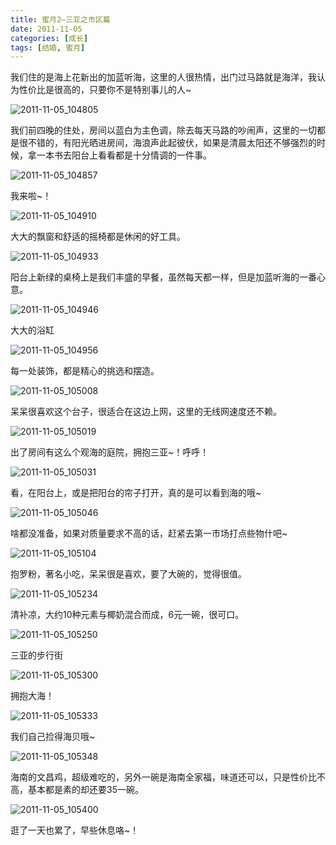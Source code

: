 ```yaml
---
title: 蜜月2–三亚之市区篇
date: 2011-11-05
categories: [成长]
tags: [结婚, 蜜月]
---
```


我们住的是海上花新出的加蓝听海，这里的人很热情，出门过马路就是海洋，我认为性价比是很高的，只要你不是特别事儿的人~

![2011-11-05_104805](https://cdn.jsdelivr.net/gh/oec2003/hblog-images/img/202201302015187.jpg)

我们前四晚的住处，房间以蓝白为主色调，除去每天马路的吵闹声，这里的一切都是很不错的，有阳光晒进房间，海浪声此起彼伏，如果是清晨太阳还不够强烈的时候，拿一本书去阳台上看看都是十分情调的一件事。

![2011-11-05_104857](https://cdn.jsdelivr.net/gh/oec2003/hblog-images/img/202201302015479.jpg)

我来啦~！

![2011-11-05_104910](https://cdn.jsdelivr.net/gh/oec2003/hblog-images/img/202201302017965.jpg)

大大的飘窗和舒适的摇椅都是休闲的好工具。

![2011-11-05_104933](https://cdn.jsdelivr.net/gh/oec2003/hblog-images/img/202201302017882.jpg)

阳台上新绿的桌椅上是我们丰盛的早餐，虽然每天都一样，但是加蓝听海的一番心意。

![2011-11-05_104946](https://cdn.jsdelivr.net/gh/oec2003/hblog-images/img/202201302017001.jpg)

大大的浴缸

![2011-11-05_104956](https://cdn.jsdelivr.net/gh/oec2003/hblog-images/img/202201302018790.jpg)

每一处装饰，都是精心的挑选和摆造。

![2011-11-05_105008](https://cdn.jsdelivr.net/gh/oec2003/hblog-images/img/202201302018283.jpg)

呆呆很喜欢这个台子，很适合在这边上网，这里的无线网速度还不赖。

![2011-11-05_105019](https://cdn.jsdelivr.net/gh/oec2003/hblog-images/img/202201302019775.jpg)

出了房间有这么个观海的庭院，拥抱三亚~！呼呼！

![2011-11-05_105031](https://cdn.jsdelivr.net/gh/oec2003/hblog-images/img/202201302019432.jpg)

看，在阳台上，或是把阳台的帘子打开，真的是可以看到海的哦~

![2011-11-05_105046](https://cdn.jsdelivr.net/gh/oec2003/hblog-images/img/202201302020033.jpg)

啥都没准备，如果对质量要求不高的话，赶紧去第一市场打点些物什吧~

![2011-11-05_105104](https://cdn.jsdelivr.net/gh/oec2003/hblog-images/img/202201302020064.jpg)

抱罗粉，著名小吃，呆呆很是喜欢，要了大碗的，觉得很值。

![2011-11-05_105234](https://cdn.jsdelivr.net/gh/oec2003/hblog-images/img/202201302021019.jpg)

清补凉，大约10种元素与椰奶混合而成，6元一碗，很可口。

![2011-11-05_105250](https://cdn.jsdelivr.net/gh/oec2003/hblog-images/img/202201302022745.jpg)

三亚的步行街

![2011-11-05_105300](https://cdn.jsdelivr.net/gh/oec2003/hblog-images/img/202201302022160.jpg)

拥抱大海！

![2011-11-05_105333](https://cdn.jsdelivr.net/gh/oec2003/hblog-images/img/202201302024368.jpg)

我们自己捡得海贝哦~

![2011-11-05_105348](https://cdn.jsdelivr.net/gh/oec2003/hblog-images/img/202201302024511.jpg)

海南的文昌鸡，超级难吃的，另外一碗是海南全家福，味道还可以，只是性价比不高，基本都是素的却还要35一碗。

![2011-11-05_105400](https://cdn.jsdelivr.net/gh/oec2003/hblog-images/img/202201302025601.jpg)

逛了一天也累了，早些休息咯~！

